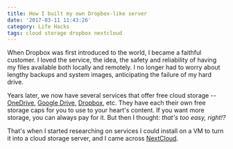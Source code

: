 ```yaml
---
title: How I built my own Dropbox-like server
date: '2017-03-11 11:43:26'
category: Life Hacks
tags: cloud storage dropbox nextcloud
---
```


When Dropbox was first introduced to the world, I became a faithful customer. I loved the service, the idea, the safety and reliability of having my files available both locally and remotely. I no longer had to worry about lengthy backups and system images, anticipating the failure of my hard drive.

Years later, we now have several services that offer free cloud storage -- [OneDrive](http://onedrive.live.com), [Google Drive](http://drive.google.com), [Dropbox](http://dropbox.com), etc. They have each their own free storage caps for you to use to your heart's content. If you want more storage, you can always pay for it. But then I thought: _that's too easy, right!?_

That's when I started researching on services I could install on a VM to turn it into a cloud storage server, and I came across [NextCloud](http://nextcloud.com).